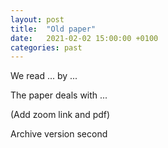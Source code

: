 ```yaml
---
layout: post
title:  "Old paper"
date:   2021-02-02 15:00:00 +0100
categories: past
---
```

We read ... by ... 

The paper deals with ... 

(Add zoom link and pdf) 

Archive version second